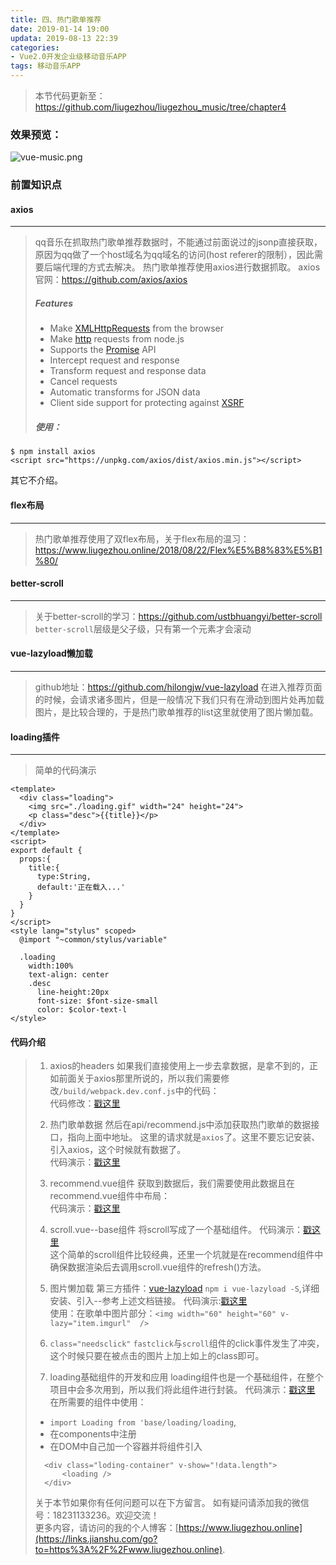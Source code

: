 ```yaml
---
title: 四、热门歌单推荐
date: 2019-01-14 19:00
updata: 2019-08-13 22:39
categories:
- Vue2.0开发企业级移动音乐APP
tags: 移动音乐APP
---
```

> 本节代码更新至：https://github.com/liugezhou/liugezhou_music/tree/chapter4
> 
### 效果预览：
![vue-music.png](http://img.liugezhou.online/Vue2-04.png)
<!--more-->

### 前置知识点
#### axios
---
> qq音乐在抓取热门歌单推荐数据时，不能通过前面说过的jsonp直接获取，原因为qq做了一个host域名为qq域名的访问(host referer的限制），因此需要后端代理的方式去解决。
> 热门歌单推荐使用axios进行数据抓取。
>axios官网：https://github.com/axios/axios
>##### Features
>*   Make [XMLHttpRequests](https://developer.mozilla.org/en-US/docs/Web/API/XMLHttpRequest) from the browser
>*   Make [http](http://nodejs.org/api/http.html) requests from node.js
>*   Supports the [Promise](https://developer.mozilla.org/en-US/docs/Web/JavaScript/Reference/Global_Objects/Promise) API
>*   Intercept request and response
>*   Transform request and response data
>*   Cancel requests
>*   Automatic transforms for JSON data
>*   Client side support for protecting against [XSRF](http://en.wikipedia.org/wiki/Cross-site_request_forgery)
>
>##### 使用：
```
$ npm install axios
<script src="https://unpkg.com/axios/dist/axios.min.js"></script>
```
其它不介绍。
#### flex布局
---
> 热门歌单推荐使用了双flex布局，关于flex布局的温习：https://www.liugezhou.online/2018/08/22/Flex%E5%B8%83%E5%B1%80/
> 
#### better-scroll
---
> 关于better-scroll的学习：https://github.com/ustbhuangyi/better-scroll  
> `better-scroll`层级是父子级，只有第一个元素才会滚动
> 
#### vue-lazyload懒加载
---
> github地址：https://github.com/hilongjw/vue-lazyload
> 在进入推荐页面的时候，会请求诸多图片，但是一般情况下我们只有在滑动到图片处再加载图片，是比较合理的，于是热门歌单推荐的list这里就使用了图片懒加载。
#### loading插件
---
>简单的代码演示
```
<template>
  <div class="loading">
    <img src="./loading.gif" width="24" height="24">
    <p class="desc">{{title}}</p>
  </div>
</template>
<script>
export default {
  props:{
    title:{
      type:String,
      default:'正在载入...'
    }
  }
}
</script>
<style lang="stylus" scoped>
  @import "~common/stylus/variable"

  .loading
    width:100%
    text-align: center
    .desc
      line-height:20px
      font-size: $font-size-small
      color: $color-text-l
</style>
```


#### 代码介绍
>1. axios的headers
>如果我们直接使用上一步去拿数据，是拿不到的，正如前面关于axios那里所说的，所以我们需要修改`/build/webpack.dev.conf.js`中的代码：  
> 代码修改：[戳这里](https://github.com/liugezhou/liugezhou_music/blob/chapter4/build/webpack.dev.conf.js)  
> 
>2. 热门歌单数据
> 然后在api/recommend.js中添加获取热门歌单的数据接口，指向上面中地址。
> 这里的请求就是`axios`了。这里不要忘记安装、引入axios，这个时候就有数据了。  
> 代码演示：[戳这里](https://github.com/liugezhou/liugezhou_music/blob/chapter4/src/api/recommend.js)
>
>3. recommend.vue组件
> 获取到数据后，我们需要使用此数据且在recommend.vue组件中布局：  
> 代码演示：[戳这里](https://github.com/liugezhou/liugezhou_music/blob/chapter4/src/components/recommend/recommend.vue)  
> 
> 
>4. scroll.vue--base组件
> 将scroll写成了一个基础组件。
> 代码演示：[戳这里](https://github.com/liugezhou/liugezhou_music/blob/chapter4/src/base/scroll/scroll.vue)  
> 这个简单的scroll组件比较经典，还里一个坑就是在recommend组件中确保数据渲染后去调用scroll.vue组件的refresh()方法。
> 
>5. 图片懒加载
>第三方插件：[vue-lazyload](https://github.com/hilongjw/vue-lazyload)
>`npm i vue-lazyload -S`,详细安装、引入--参考上述文档链接。
>代码演示:[戳这里](https://github.com/liugezhou/liugezhou_music/blob/chapter4/src/main.js)  
> 使用：在歌单中图片部分：`<img width="60" height="60" v-lazy="item.imgurl"  />`
>
>6. `class="needsclick"`
> `fastclick`与`scroll`组件的click事件发生了冲突，这个时候只要在被点击的图片上加上如上的class即可。
> 
>7. loading基础组件的开发和应用
> loading组件也是一个基础组件，在整个项目中会多次用到，所以我们将此组件进行封装。
> 代码演示：[戳这里](https://github.com/liugezhou/liugezhou_music/blob/chapter4/src/base/loading/loading.vue)  
> 在所需要的组件中使用：
> + `import Loading from 'base/loading/loading`,
> + 在components中注册
> + 在DOM中自己加一个容器并将组件引入
>```
>   <div class="loding-container" v-show="!data.length">
>       <loading />
>   </div>
> ```
>关于本节如果你有任何问题可以在下方留言。
>如有疑问请添加我的微信号：18231133236。欢迎交流！  
>更多内容，请访问的我的个人博客：[https://www.liugezhou.online](https://links.jianshu.com/go?to=https%3A%2F%2Fwww.liugezhou.online).
